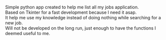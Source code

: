 Simple python app created to help me list all my jobs application. \
Based on Tkinter for a fast development because I need it asap. \
It help me use my knowledge instead of doing nothing while searching for a new job. \
Will not be developed on the long run, just enough to have the functions I deemed useful to me.

